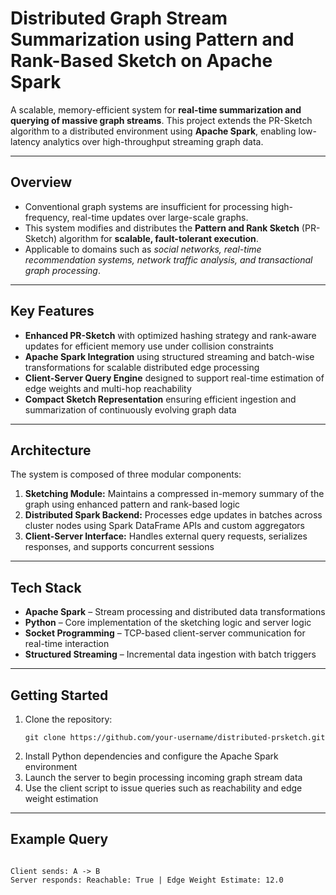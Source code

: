 <h1>Distributed Graph Stream Summarization using Pattern and Rank-Based Sketch on Apache Spark</h1>

<p>
A scalable, memory-efficient system for <b>real-time summarization and querying of massive graph streams</b>. 
This project extends the PR-Sketch algorithm
to a distributed environment using <b>Apache Spark</b>, enabling low-latency analytics over high-throughput streaming graph data.
</p>

<hr>

<h2>Overview</h2>
<ul>
  <li>Conventional graph systems are insufficient for processing high-frequency, real-time updates over large-scale graphs.</li>
  <li>This system modifies and distributes the <b>Pattern and Rank Sketch</b> (PR-Sketch) algorithm for <b>scalable, fault-tolerant execution</b>.</li>
  <li>Applicable to domains such as <i>social networks, real-time recommendation systems, network traffic analysis, and transactional graph processing</i>.</li>
</ul>

<hr>

<h2>Key Features</h2>
<ul>
  <li><b>Enhanced PR-Sketch</b> with optimized hashing strategy and rank-aware updates for efficient memory use under collision constraints</li>
  <li><b>Apache Spark Integration</b> using structured streaming and batch-wise transformations for scalable distributed edge processing</li>
  <li><b>Client-Server Query Engine</b> designed to support real-time estimation of edge weights and multi-hop reachability</li>
  <li><b>Compact Sketch Representation</b> ensuring efficient ingestion and summarization of continuously evolving graph data</li>
</ul>

<hr>

<h2>Architecture</h2>
<p>The system is composed of three modular components:</p>
<ol>
  <li><b>Sketching Module:</b> Maintains a compressed in-memory summary of the graph using enhanced pattern and rank-based logic</li>
  <li><b>Distributed Spark Backend:</b> Processes edge updates in batches across cluster nodes using Spark DataFrame APIs and custom aggregators</li>
  <li><b>Client-Server Interface:</b> Handles external query requests, serializes responses, and supports concurrent sessions</li>
</ol>

<hr>

<h2>Tech Stack</h2>
<ul>
  <li><b>Apache Spark</b> – Stream processing and distributed data transformations</li>
  <li><b>Python</b> – Core implementation of the sketching logic and server logic</li>
  <li><b>Socket Programming</b> – TCP-based client-server communication for real-time interaction</li>
  <li><b>Structured Streaming</b> – Incremental data ingestion with batch triggers</li>
</ul>

<hr>

<h2>Getting Started</h2>
<ol>
  <li>Clone the repository:<br>
    <pre><code>git clone https://github.com/your-username/distributed-prsketch.git</code></pre>
  </li>
  <li>Install Python dependencies and configure the Apache Spark environment</li>
  <li>Launch the server to begin processing incoming graph stream data</li>
  <li>Use the client script to issue queries such as reachability and edge weight estimation</li>
</ol>

<hr>

<h2>Example Query</h2>
<pre><code>
Client sends: A -> B
Server responds: Reachable: True | Edge Weight Estimate: 12.0
</code></pre>
